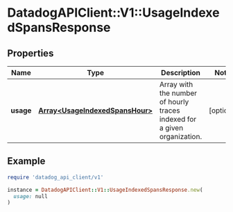 # DatadogAPIClient::V1::UsageIndexedSpansResponse

## Properties

| Name      | Type                                                               | Description                                                              | Notes      |
| --------- | ------------------------------------------------------------------ | ------------------------------------------------------------------------ | ---------- |
| **usage** | [**Array&lt;UsageIndexedSpansHour&gt;**](UsageIndexedSpansHour.md) | Array with the number of hourly traces indexed for a given organization. | [optional] |

## Example

```ruby
require 'datadog_api_client/v1'

instance = DatadogAPIClient::V1::UsageIndexedSpansResponse.new(
  usage: null
)
```
